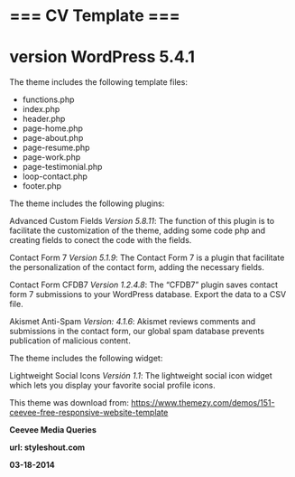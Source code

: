 # === CV Template ===

**version WordPress 5.4.1**
=====

The theme includes the following template files:


- functions.php
- index.php
- header.php
- page-home.php 
- page-about.php 
- page-resume.php 
- page-work.php 
- page-testimonial.php 
- loop-contact.php
- footer.php

The theme includes the following plugins:

Advanced Custom Fields *Version 5.8.11*:
The function of this plugin is to facilitate the customization of the theme, adding some code php and creating fields to conect the code with the fields.

Contact Form 7 *Version 5.1.9*:
The Contact Form 7 is a plugin that facilitate the personalization of the contact form, adding the necessary fields.

Contact Form CFDB7 *Version 1.2.4.8*:
The “CFDB7” plugin saves contact form 7 submissions to your WordPress database. Export the data to a CSV file.

Akismet Anti-Spam *Version: 4.1.6*:
Akismet reviews comments and submissions in the contact form, our global spam database prevents publication of malicious content.

The theme includes the following widget:

Lightweight Social Icons *Versión 1.1*:
The lightweight social icon widget which lets you display your favorite social profile icons.

This theme was download from:
https://www.themezy.com/demos/151-ceevee-free-responsive-website-template


**Ceevee Media Queries**

 **url: styleshout.com**
 
   **03-18-2014**






